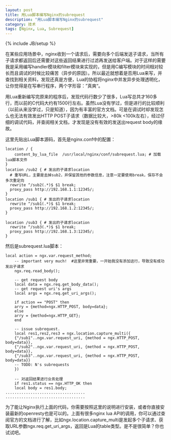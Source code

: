 ```yaml
---
layout: post
title: 用Lua脚本编写Nginx的subrequest
description: "用Lua脚本编写Nginx的subrequest"
category: 技术
tags: [Nginx, Lua, Subrequest]
---
```

{% include JB/setup %}

在某些应用场景中，nginx收到一个请求后，需要向多个后端发送子请求，当所有子请求都返回后还需要对这些返回结果进行过滤再发送给客户端。对于这样的需要我是采用编写handler模块和filter模块来实现的，但是用C编写模块的时间相对较长而且调试的时候比较痛苦（异步的原因）。所以最近就想着是否用Lua来写，并查找到相关资料，发现还真是方便，Lua的协程将nginx中并发异步处理透明化，让你觉得是在写串行程序，两个字形容：”真爽“。

用Lua重新编写完原来的程序后，发现代码行数少了很多，Lua写总共才160多行，而以前的C代码大约有1500行左右。虽然Lua没有学过，但是进行的比较顺利（以前从来没学过，只是知道），因为有丰富的官方文档。可是在调试时却发现怎么也无法有效发出HTTP POST子请求（数据比较大，>80k <100k左右），经过仔细的调试代码，并查阅相关文档，才发现是没有有效的发送出request body的缘故。

这里先贴出Lua脚本源码，首先是nginx.conf中的配置：

    location / {
    	content_by_lua_file  /usr/local/nginx/conf/subrequest.lua; # 加载lua脚本文件
    }
    location /sub2 { # 发出的子请求location
      # 重写URL，主要是去掉sub2，并保留其他的参数信息，注意一定要使用break，保存不会多次重定向
      rewrite ^/sub2(.*)$ $1 break;  
      proxy_pass http://192.168.1.1:12345/;
    }
    location /sub1 { # 发出的子请求location
      rewrite ^/sub1(.*)$ $1 break;
      proxy_pass http://192.168.1.2:12345/;
    }

    location /sub3 { # 发出的子请求location
      rewrite ^/sub3(.*)$ $1 break;
      proxy_pass http://192.168.1.3:12345/;
    }

然后是subrequest.lua脚本：

    local action = ngx.var.request_method;
		-- important very much!  #这里非常重要，一开始我没有添加这行，导致没有成功发出子请求
		ngx.req.read_body();

		-- get request body
		local data = ngx.req.get_body_data();
		-- get request uri's args
		local args = ngx.req.get_uri_args();

		if action == "POST" then
    	arry = {method=ngx.HTTP_POST, body=data};
		else
    	arry = {method=ngx.HTTP_GET};
		end

		-- issue subrequest.
		local res1,res2,res3 = ngx.location.capture_multi({
    	{"/sub1"..ngx.var.request_uri, {method = ngx.HTTP_POST, body=data}},
    	{"/sub2"..ngx.var.request_uri, {method = ngx.HTTP_POST, body=data}},
    	{"/sub3"..ngx.var.request_uri, {method = ngx.HTTP_POST, body=data}}
    	-- TODO: N's subrequests
		})

		-- 对返回结果进行业务处理
		if res1.status == ngx.HTTP_OK then
    	local body = res1.body;
    ...................................
    ...................................

为了能让Nginx执行上面的代码，你需要按照这里的说明进行安装，或者你直接安装最新的openresty也是可以的。上面有很多nginx lua API的调用，你可以通过查阅官方的文档进行了解，比如ngx.location.capture_multi是发起多个子请求、获取URL参数ngx.req.get_uri_args，返回是Lua的table类型。是不是很简单？你也试试吧。


